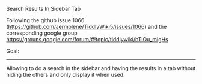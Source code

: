 Search Results In Sidebar Tab

Following the github issue 1066 (https://github.com/Jermolene/TiddlyWiki5/issues/1066) and the corresponding google group https://groups.google.com/forum/#!topic/tiddlywiki/bTiOu_migHs

Goal:
*****

Allowing to do a search in the sidebar and having the results in a tab without hiding the others and only display it when used.

